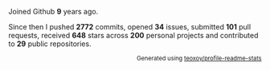 Joined Github **9** years ago.

Since then I pushed **2772** commits, opened **34** issues, submitted **101** pull requests, received **648** stars across **200** personal projects and contributed to **29** public repositories.

<p align="right"><sub>Generated using <a href="https://github.com/marketplace/actions/profile-readme-stats">teoxoy/profile-readme-stats</a></sub></p>
